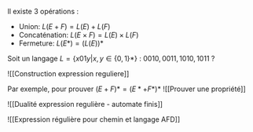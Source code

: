 Il existe 3 opérations :
- Union:
$L(E+F) = L(E) +L(F)$
- Concaténation:
$L(E\times F) = L(E) \times L(F)$
- Fermeture:
$L(E*) = (L(E))*$


Soit un langage $L=\{x 01 y|x,y\in\{0,1\}*\}$ :
$0010, 0011, 1010, 1011$ ?

![[Construction expression reguliere]]

Par exemple, pour prouver $(E+F)*=(E*+F*)*$
![[Prouver une propriété]]

![[Dualité expression regulière - automate finis]]


![[Expression régulière pour chemin et langage AFD]]

